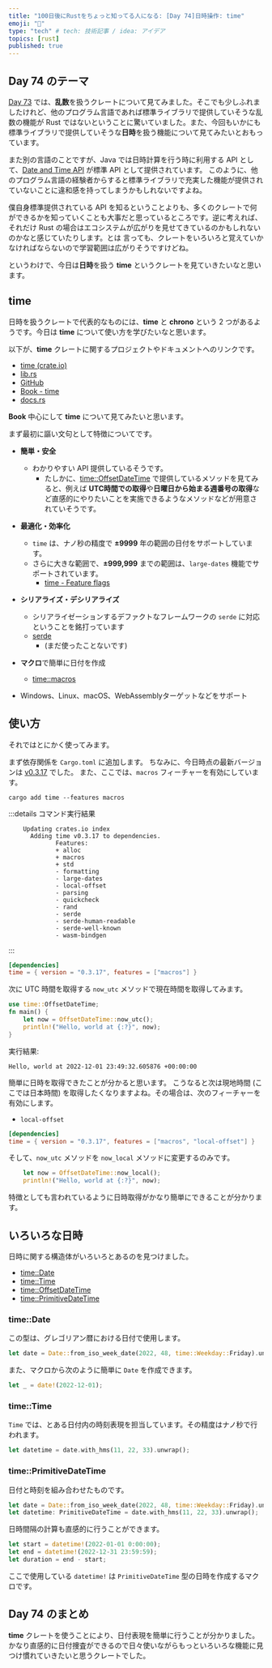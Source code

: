 ```yaml
---
title: "100日後にRustをちょっと知ってる人になる: [Day 74]日時操作: time"
emoji: "🦀"
type: "tech" # tech: 技術記事 / idea: アイデア
topics: [rust]
published: true
---
```

## Day 74 のテーマ

[Day 73](https://zenn.dev/shinyay/articles/hello-rust-day073) では、**乱数**を扱うクレートについて見てみました。そこでも少しふれましたけれど、他のプログラム言語であれば標準ライブラリで提供していそうな乱数の機能が Rust ではないということに驚いていました。また、今回もいかにも標準ライブラリで提供していそうな**日時**を扱う機能について見てみたいとおもっています。

また別の言語のことですが、Java では日時計算を行う時に利用する API として、[Date and Time API](https://docs.oracle.com/javase/8/docs/technotes/guides/datetime/index.html) が標準 API として提供されています。
このように、他のプログラム言語の経験者からすると標準ライブラリで充実した機能が提供されていないことに違和感を持ってしまうかもしれないですよね。

僕自身標準提供されている API を知るということよりも、多くのクレートで何ができるかを知っていくことも大事だと思っているところです。逆に考えれば、それだけ Rust の場合はエコシステムが広がりを見せてきているのかもしれないのかなと感じていたりします。とは
言っても、クレートをいろいろと覚えていかなければならないので学習範囲は広がりそうですけどね。

というわけで、今日は**日時**を扱う **time** というクレートを見ていきたいなと思います。

## time

日時を扱うクレートで代表的なものには、**time** と **chrono** という 2 つがあるようです。今日は **time** について使い方を学びたいなと思います。

以下が、**time** クレートに関するプロジェクトやドキュメントへのリンクです。

- [time (crate.io)](https://crates.io/crates/time)
- [lib.rs](https://lib.rs/crates/time)
- [GitHub](https://github.com/time-rs/time)
- [Book - time](https://time-rs.github.io/book/)
- [docs.rs](https://docs.rs/time/latest/time/#)

**Book** 中心にして **time** について見てみたいと思います。

まず最初に謳い文句として特徴についてです。

- **簡単・安全**
  - わかりやすい API 提供しているそうです。
    - たしかに、[time::OffsetDateTime](https://time-rs.github.io/api/time/struct.OffsetDateTime.html) で提供しているメソッドを見てみると、例えば **UTC時間での取得**や**日曜日から始まる週番号の取得**など直感的にやりたいことを実施できるようなメソッドなどが用意されていそうです。

- **最適化・効率化**
  - `time` は、ナノ秒の精度で **±9999** 年の範囲の日付をサポートしています。
  - さらに大きな範囲で、**±999,999** までの範囲は、`large-dates` 機能でサポートされています。
    - [time - Feature flags](https://docs.rs/time/latest/time/index.html#feature-flags)

- **シリアライズ・デシリアライズ**
  - シリアライゼーションするデファクトなフレームワークの `serde` に対応ということを銘打っています
  - [serde](https://crates.io/crates/serde)
    - (まだ使ったことないです)

- **マクロ**で簡単に日付を作成
  - [time::macros](https://time-rs.github.io/api/time/macros/index.html)

- Windows、Linux、macOS、WebAssemblyターゲットなどをサポート

## 使い方

それではとにかく使ってみます。

まず依存関係を `Cargo.toml` に追加します。
ちなみに、今日時点の最新バージョンは [v0.3.17](https://crates.io/crates/time/0.3.17) でした。
また、ここでは、`macros` フィーチャーを有効にしています。

```shell
cargo add time --features macros
```

:::details コマンド実行結果
```shell
    Updating crates.io index
      Adding time v0.3.17 to dependencies.
             Features:
             + alloc
             + macros
             + std
             - formatting
             - large-dates
             - local-offset
             - parsing
             - quickcheck
             - rand
             - serde
             - serde-human-readable
             - serde-well-known
             - wasm-bindgen
```
:::

```toml
[dependencies]
time = { version = "0.3.17", features = ["macros"] }
```

次に UTC 時間を取得する `now_utc` メソッドで現在時間を取得してみます。

```rust
use time::OffsetDateTime;
fn main() {
    let now = OffsetDateTime::now_utc();
    println!("Hello, world at {:?}", now);
}
```

実行結果:

```shell
Hello, world at 2022-12-01 23:49:32.605876 +00:00:00
```

簡単に日時を取得できたことが分かると思います。
こうなると次は現地時間 (ここでは日本時間) を取得したくなりますよね。その場合は、次のフィーチャーを有効にします。

- `local-offset`

```toml
[dependencies]
time = { version = "0.3.17", features = ["macros", "local-offset"] }
```

そして、`now_utc` メソッドを `now_local` メソッドに変更するのみです。

```rust
    let now = OffsetDateTime::now_local();
    println!("Hello, world at {:?}", now);
```

特徴としても言われているように日時取得がかなり簡単にできることが分かります。

## いろいろな日時

日時に関する構造体がいろいろとあるのを見つけました。

- [time::Date](https://docs.rs/time/latest/time/struct.Date.html)
- [time::Time](https://docs.rs/time/latest/time/struct.Time.html)
- [time::OffsetDateTime](https://docs.rs/time/latest/time/struct.OffsetDateTime.html)
- [time::PrimitiveDateTime](https://docs.rs/time/latest/time/struct.PrimitiveDateTime.html)

### time::Date

この型は、グレゴリアン暦における日付で使用します。

```rust
let date = Date::from_iso_week_date(2022, 48, time::Weekday::Friday).unwrap();
```

また、マクロから次のように簡単に `Date` を作成できます。

```rust
let _ = date!(2022-12-01);
```

### time::Time

`Time` では、とある日付内の時刻表現を担当しています。その精度はナノ秒で行われます。

```rust
let datetime = date.with_hms(11, 22, 33).unwrap();
```

### time::PrimitiveDateTime

日付と時刻を組み合わせたものです。

```rust
let date = Date::from_iso_week_date(2022, 48, time::Weekday::Friday).unwrap();
let datetime: PrimitiveDateTime = date.with_hms(11, 22, 33).unwrap();
```

日時間隔の計算も直感的に行うことができます。

```rust
let start = datetime!(2022-01-01 0:00:00);
let end = datetime!(2022-12-31 23:59:59);
let duration = end - start;
```

ここで使用している `datetime!` は `PrimitiveDateTime` 型の日時を作成するマクロです。

## Day 74 のまとめ

**time** クレートを使うことにより、日付表現を簡単に行うことが分かりました。かなり直感的に日付捜査ができるので日々使いながらもっといろいろな機能に見つけ慣れていきたいと思うクレートでした。
